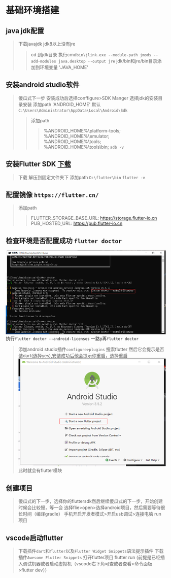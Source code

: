 # 基础环境搭建

## java jdk配置

>下载javajdk
>jdk8以上没有jre
>>cd 到jdk目录
>>执行cmd`bin\jlink.exe --module-path jmods --add-modules java.desktop --output jre`
>jdk/bin和jre/bin目录添加到环境变量 'JAVA_HOME'

## 安装android studio软件

>傻瓜式下一步
>安装成功后选择conffigure>SDK Manger 选择jdk的安装目录安装
>添加path 'ANDROID_HOME' 默认`C:\Users\Administrator\AppData\Local\Android\Sdk`
>>添加path
>>>%ANDROID_HOME%\platform-tools;
>>>%ANDROID_HOME%\emulator;
>>>%ANDROID_HOME%\tools;
>>>%ANDROID_HOME%\tools\bin;
>`adb -v`

## 安装Flutter SDK [下载](https://flutter.dev/docs/get-started/install/windows)

>下载
>解压到固定文件夹下
>添加path `D:\flutter\bin`
>`flutter -v`

## 配置镜像 `https://flutter.cn/`

>添加path
>>FLUTTER_STORAGE_BASE_URL: https://storage.flutter-io.cn
>>PUB_HOSTED_URL: https://pub.flutter-io.cn

## 检查环境是否配置成功 `flutter doctor`

![测试](./img/1.png)
执行`flutter doctor --android-licenses` 一路y再`flutter doctor`
>添加android studio插件`configure>plugins` 搜索flutter 然后它会提示是否装dart(选择yes),安装成功后他会提示你重启，选择重启
![测试](./img/2.png)
此时就会有flutter模块

## 创建项目

>傻瓜式的下一步，选择你的fluttersdk然后继续傻瓜式的下一步，开始创建时候会比较慢，等一会
>选择flie>open>选择android项目，然后需要等待很长时间（编译gradle）
>手机开启开发者模式>开启usb调试>连接电脑
>run项目

## vscode启动flutter
>下载插件`dart`和`flutter`以及`Flutter Widget Snippets`语法提示插件
>下载插件`Awesome Flutter Snippets`
>打开flutter项目
>flutter run (前提是已经插入调试机器或者启动虚拟机（vscode右下角可查或者查看>命令面板>flutter dev）)
